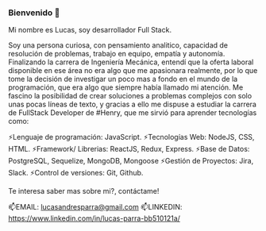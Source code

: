 ### Bienvenido 👋

Mi nombre es Lucas, soy desarrollador Full Stack.

Soy una persona curiosa, con pensamiento analitico, capacidad de resolución de problemas, trabajo en equipo, empatía y autonomía.
Finalizando la carrera de Ingeniería Mecánica, entendí que la oferta laboral disponible en ese área no era algo que me apasionara realmente, por lo que tome la decisión de investigar un poco mas a fondo en el mundo de la programación, que era algo que siempre había llamado mi atención. 
Me fascino la posibilidad de crear soluciones a problemas complejos con solo unas pocas líneas de texto, y gracias a ello me dispuse a estudiar la carrera de FullStack Developer de #Henry, que me sirvió para aprender tecnologías como:

⚡Lenguaje de programación: JavaScript.
⚡Tecnologías Web: NodeJS, CSS, HTML.
⚡Framework/ Librerias: ReactJS, Redux, Express.
⚡Base de Datos: PostgreSQL, Sequelize, MongoDB, Mongoose
⚡Gestión de Proyectos: Jira, Slack.
⚡Control de versiones: Git, Github.

Te interesa saber mas sobre mi?, contáctame!

📫EMAIL: lucasandresparra@gmail.com
📫LINKEDIN: https://www.linkedin.com/in/lucas-parra-bb510121a/

<!--

- 🔭 I’m currently working on ...
- 🌱 I’m currently learning ...
- 👯 I’m looking to collaborate on ...
- 🤔 I’m looking for help with ...
- 💬 Ask me about ...
- 📫 How to reach me: ...
- 😄 Pronouns: ...
- ⚡ Fun fact: ...
-->
